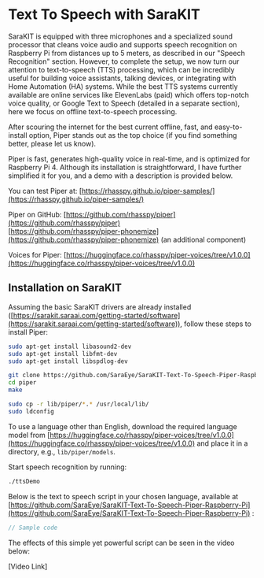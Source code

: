 # Text To Speech with SaraKIT

SaraKIT is equipped with three microphones and a specialized sound processor that cleans voice audio and supports speech recognition on Raspberry Pi from distances up to 5 meters, as described in our "Speech Recognition" section. However, to complete the setup, we now turn our attention to text-to-speech (TTS) processing, which can be incredibly useful for building voice assistants, talking devices, or integrating with Home Automation (HA) systems. While the best TTS systems currently available are online services like ElevenLabs (paid) which offers top-notch voice quality, or Google Text to Speech (detailed in a separate section), here we focus on offline text-to-speech processing.

After scouring the internet for the best current offline, fast, and easy-to-install option, Piper stands out as the top choice (if you find something better, please let us know).

Piper is fast, generates high-quality voice in real-time, and is optimized for Raspberry Pi 4. Although its installation is straightforward, I have further simplified it for you, and a demo with a description is provided below.

You can test Piper at:
[https://rhasspy.github.io/piper-samples/](https://rhasspy.github.io/piper-samples/)

Piper on GitHub:
[https://github.com/rhasspy/piper](https://github.com/rhasspy/piper) <br>
[https://github.com/rhasspy/piper-phonemize](https://github.com/rhasspy/piper-phonemize) (an additional component)

Voices for Piper:
[https://huggingface.co/rhasspy/piper-voices/tree/v1.0.0](https://huggingface.co/rhasspy/piper-voices/tree/v1.0.0)

## Installation on SaraKIT

Assuming the basic SaraKIT drivers are already installed ([https://sarakit.saraai.com/getting-started/software](https://sarakit.saraai.com/getting-started/software)), follow these steps to install Piper:

```bash
sudo apt-get install libasound2-dev
sudo apt-get install libfmt-dev
sudo apt-get install libspdlog-dev

git clone https://github.com/SaraEye/SaraKIT-Text-To-Speech-Piper-Raspberry-Pi piper
cd piper
make

sudo cp -r lib/piper/*.* /usr/local/lib/
sudo ldconfig
```

To use a language other than English, download the required language model from [https://huggingface.co/rhasspy/piper-voices/tree/v1.0.0](https://huggingface.co/rhasspy/piper-voices/tree/v1.0.0) and place it in a directory, e.g., `lib/piper/models`.

Start speech recognition by running:
```bash
./ttsDemo
```

Below is the text to speech script in your chosen language, available at
[https://github.com/SaraEye/SaraKIT-Text-To-Speech-Piper-Raspberry-Pi](https://github.com/SaraEye/SaraKIT-Text-To-Speech-Piper-Raspberry-Pi) :

```cpp
// Sample code
```

The effects of this simple yet powerful script can be seen in the video below:

[Video Link]

 
